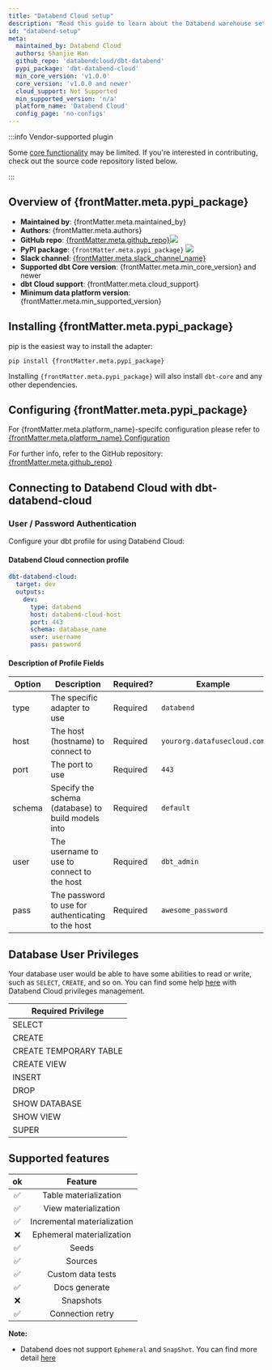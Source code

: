 ```yaml
---
title: "Databend Cloud setup"
description: "Read this guide to learn about the Databend warehouse setup in dbt."
id: "databend-setup"
meta:
  maintained_by: Databend Cloud
  authors: Shanjie Han
  github_repo: 'databendcloud/dbt-databend'
  pypi_package: 'dbt-databend-cloud'
  min_core_version: 'v1.0.0'
  core_version: 'v1.0.0 and newer'
  cloud_support: Not Supported
  min_supported_version: 'n/a'
  platform_name: 'Databend Cloud'
  config_page: 'no-configs'
---
```


:::info Vendor-supported plugin

Some [core functionality](https://github.com/databendcloud/dbt-databend#supported-features) may be limited. 
If you're interested in contributing, check out the source code repository listed below.

:::

<h2> Overview of {frontMatter.meta.pypi_package} </h2>

<ul>
    <li><strong>Maintained by</strong>: {frontMatter.meta.maintained_by}</li>
    <li><strong>Authors</strong>: {frontMatter.meta.authors}</li>
    <li><strong>GitHub repo</strong>: <a href={`https://github.com/${frontMatter.meta.github_repo}`}>{frontMatter.meta.github_repo}</a><a href={`https://github.com/${frontMatter.meta.github_repo}`}><img src={`https://img.shields.io/github/stars/${frontMatter.meta.github_repo}?style=for-the-badge`}/></a></li>
    <li><strong>PyPI package</strong>: <code>{frontMatter.meta.pypi_package}</code> <a href={`https://badge.fury.io/py/${frontMatter.meta.pypi_package}`}><img src={`https://badge.fury.io/py/${frontMatter.meta.pypi_package}.svg`}/></a></li>
    <li><strong>Slack channel</strong>: <a href={frontMatter.meta.slack_channel_link}>{frontMatter.meta.slack_channel_name}</a></li>
    <li><strong>Supported dbt Core version</strong>: {frontMatter.meta.min_core_version} and newer</li>
    <li><strong>dbt Cloud support</strong>: {frontMatter.meta.cloud_support}</li>
    <li><strong>Minimum data platform version</strong>: {frontMatter.meta.min_supported_version}</li>
    </ul>


<h2> Installing {frontMatter.meta.pypi_package} </h2>

pip is the easiest way to install the adapter:

<code>pip install {frontMatter.meta.pypi_package}</code>

<p>Installing <code>{frontMatter.meta.pypi_package}</code> will also install <code>dbt-core</code> and any other dependencies.</p>

<h2> Configuring {frontMatter.meta.pypi_package} </h2>

<p>For {frontMatter.meta.platform_name}-specifc configuration please refer to <a href={frontMatter.meta.config_page}>{frontMatter.meta.platform_name} Configuration</a> </p>

<p>For further info, refer to the GitHub repository: <a href={`https://github.com/${frontMatter.meta.github_repo}`}>{frontMatter.meta.github_repo}</a></p>


## Connecting to Databend Cloud with **dbt-databend-cloud**

### User / Password Authentication

Configure your dbt profile for using Databend Cloud:

#### Databend Cloud connection profile
<File name='profiles.yml'>

```yaml
dbt-databend-cloud:
  target: dev
  outputs:
    dev:
      type: databend
      host: databend-cloud-host
      port: 443
      schema: database_name
      user: username
      pass: password
```

</File>

#### Description of Profile Fields

| Option   | Description                                          | Required? | Example             |
|----------|------------------------------------------------------|-----------|---------------------|
| type     | The specific adapter to use                          | Required  | `databend`              |
| host   | The host (hostname) to connect to                  | Required  | `yourorg.datafusecloud.com`  |
| port     | The port to use                                      | Required  | `443`              |
| schema   | Specify the schema (database) to build models into   | Required  | `default`         |
| user | The username to use to connect to the host         | Required  | `dbt_admin`         |
| pass | The password to use for authenticating to the host | Required  | `awesome_password`  |

## Database User Privileges

Your database user would be able to have some abilities to read or write, such as `SELECT`, `CREATE`, and so on.
You can find some help [here](https://docs.databend.com/using-databend-cloud/warehouses/connecting-a-warehouse) with Databend Cloud privileges management.

| Required Privilege     |
|------------------------|
| SELECT                 |
| CREATE                 |
| CREATE TEMPORARY TABLE |
| CREATE VIEW            |
| INSERT                 |
| DROP                   |
| SHOW DATABASE          |
| SHOW VIEW              |
| SUPER                  |

## Supported features

 | ok |           Feature           |
|:--:|:---------------------------:|
|  ✅ |    Table materialization    |
|  ✅ |    View materialization     |
|  ✅ | Incremental materialization |
|  ❌  |  Ephemeral materialization  |
|  ✅ |            Seeds            |
|  ✅ |           Sources           |
|  ✅ |      Custom data tests      |
|  ✅ |        Docs generate        |
|  ❌ |          Snapshots          |
|  ✅ |      Connection retry       |

**Note:**

* Databend does not support `Ephemeral` and `SnapShot`. You can find more detail [here](https://github.com/datafuselabs/databend/issues/8685)
